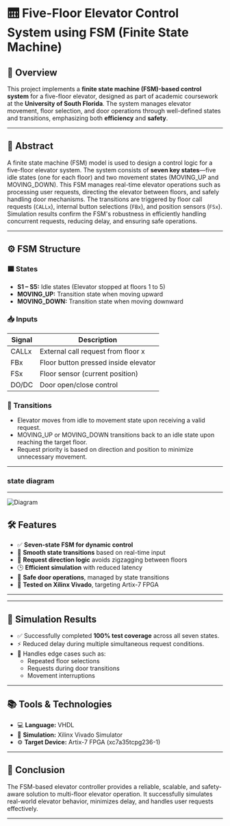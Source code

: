 # 🛗 Five-Floor Elevator Control System using FSM (Finite State Machine)

## 📌 Overview

This project implements a **finite state machine (FSM)-based control system** for a five-floor elevator, designed as part of academic coursework at the **University of South Florida**. The system manages elevator movement, floor selection, and door operations through well-defined states and transitions, emphasizing both **efficiency** and **safety**.

---

## 🧠 Abstract

A finite state machine (FSM) model is used to design a control logic for a five-floor elevator system. The system consists of **seven key states**—five idle states (one for each floor) and two movement states (MOVING_UP and MOVING_DOWN). This FSM manages real-time elevator operations such as processing user requests, directing the elevator between floors, and safely handling door mechanisms. The transitions are triggered by floor call requests (`CALLx`), internal button selections (`FBx`), and position sensors (`FSx`). Simulation results confirm the FSM's robustness in efficiently handling concurrent requests, reducing delay, and ensuring safe operations.

---

## ⚙️ FSM Structure

### 🟦 States

- **S1 – S5:** Idle states (Elevator stopped at floors 1 to 5)
- **MOVING_UP:** Transition state when moving upward
- **MOVING_DOWN:** Transition state when moving downward

### 📥 Inputs

| Signal | Description                          |
|--------|--------------------------------------|
| CALLx  | External call request from floor x   |
| FBx    | Floor button pressed inside elevator |
| FSx    | Floor sensor (current position)      |
| DO/DC  | Door open/close control              |

### 🔄 Transitions

- Elevator moves from idle to movement state upon receiving a valid request.
- MOVING_UP or MOVING_DOWN transitions back to an idle state upon reaching the target floor.
- Request priority is based on direction and position to minimize unnecessary movement.

---
### state diagram
----
![Diagram](images/diagram.png)



## 🛠 Features

- ✅ **Seven-state FSM for dynamic control**
- 🔄 **Smooth state transitions** based on real-time input
- 🧭 **Request direction logic** avoids zigzagging between floors
- 🕒 **Efficient simulation** with reduced latency
- 🚪 **Safe door operations**, managed by state transitions
- 🔌 **Tested on Xilinx Vivado**, targeting Artix-7 FPGA

---


---

## 🧪 Simulation Results

- ✅ Successfully completed **100% test coverage** across all seven states.
- ⚡ Reduced delay during multiple simultaneous request conditions.
- 🧠 Handles edge cases such as:
  - Repeated floor selections
  - Requests during door transitions
  - Movement interruptions

---

## 📚 Tools & Technologies

- 💻 **Language:** VHDL
- 🧪 **Simulation:** Xilinx Vivado Simulator
- ⚙️ **Target Device:** Artix-7 FPGA (xc7a35tcpg236-1)

---

## 🏁 Conclusion

The FSM-based elevator controller provides a reliable, scalable, and safety-aware solution to multi-floor elevator operation. It successfully simulates real-world elevator behavior, minimizes delay, and handles user requests effectively.

---



